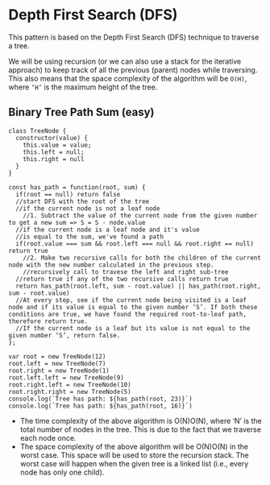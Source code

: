# Depth First Search (DFS)

This pattern is based on the Depth First Search (DFS) technique to traverse a tree.

We will be using recursion (or we can also use a stack for the iterative approach) to keep track of all the previous (parent) nodes while traversing. This also means that the space complexity of the algorithm will be `O(H)`, where `‘H’` is the maximum height of the tree.

## Binary Tree Path Sum (easy)

````
class TreeNode {
  constructor(value) {
    this.value = value;
    this.left = null;
    this.right = null
  }
}

const has_path = function(root, sum) {
  if(root == null) return false
  //start DFS with the root of the tree
  //if the current node is not a leaf node
    //1. Subtract the value of the current node from the given number to get a new sum => S = S - node.value
  //if the current node is a leaf node and it's value 
  //is equal to the sum, we've found a path
  if(root.value === sum && root.left === null && root.right == null) return true
    //2. Make two recursive calls for both the children of the current node with the new number calculated in the previous step.
    //recursively call to travese the left and right sub-tree
  //return true if any of the two recursive calls return true
  return has_path(root.left, sum - root.value) || has_path(root.right, sum - root.value)
  //At every step, see if the current node being visited is a leaf node and if its value is equal to the given number ‘S’. If both these conditions are true, we have found the required root-to-leaf path, therefore return true.
  //If the current node is a leaf but its value is not equal to the given number ‘S’, return false.
};

var root = new TreeNode(12)
root.left = new TreeNode(7)
root.right = new TreeNode(1)
root.left.left = new TreeNode(9)
root.right.left = new TreeNode(10)
root.right.right = new TreeNode(5)
console.log(`Tree has path: ${has_path(root, 23)}`)
console.log(`Tree has path: ${has_path(root, 16)}`)
````
- The time complexity of the above algorithm is O(N)O(N), where ‘N’ is the total number of nodes in the tree. This is due to the fact that we traverse each node once.
- The space complexity of the above algorithm will be O(N)O(N) in the worst case. This space will be used to store the recursion stack. The worst case will happen when the given tree is a linked list (i.e., every node has only one child).


